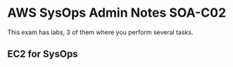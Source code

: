 # AWS SysOps Admin Notes SOA-C02

This exam has labs, 3 of them where you perform several tasks.

## EC2 for SysOps
